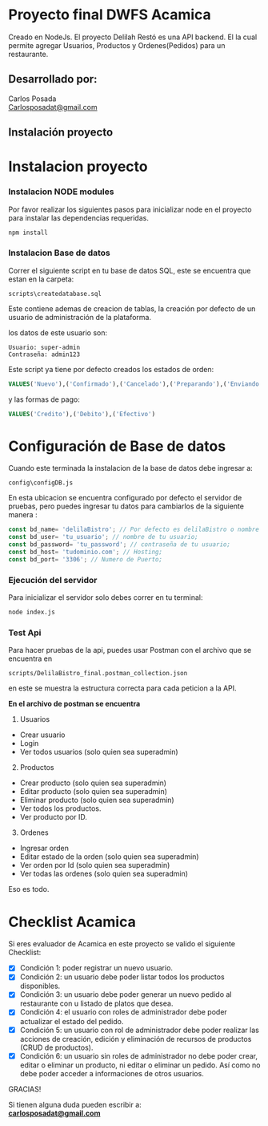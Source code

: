 # Proyecto final DWFS Acamica

Creado en NodeJs. El proyecto Delilah Restó es una API backend. El la cual permite agregar Usuarios, Productos y Ordenes(Pedidos) para un restaurante.

## Desarrollado por:
Carlos Posada\
Carlosposadat@gmail.com

## Instalación proyecto

# Instalacion proyecto

### Instalacion NODE modules
Por favor realizar los siguientes pasos para inicializar node en el proyecto para instalar las dependencias requeridas.

```bash
npm install
```

### Instalacion Base de datos

Correr el siguiente script en tu base de datos SQL, este se encuentra que estan en la carpeta:
```
scripts\createdatabase.sql
```
Este contiene ademas de creacion de tablas, la creación por defecto de un usuario de administración de la plataforma.

los datos de este usuario son:

```
Usuario: super-admin
Contraseña: admin123
```
Este script ya tiene por defecto creados los estados de orden:

```sql
VALUES('Nuevo'),('Confirmado'),('Cancelado'),('Preparando'),('Enviando'),('Entregado')
```
y las formas de pago:

```sql
VALUES('Credito'),('Debito'),('Efectivo')
```

# Configuración de Base de datos
Cuando este terminada la instalacion de la base de datos debe ingresar a:
```
config\configDB.js
```
En esta ubicacion se encuentra configurado por defecto el servidor de pruebas, pero puedes ingresar tu datos para cambiarlos de la siguiente manera :

```js
const bd_name= 'delilaBistro'; // Por defecto es delilaBistro o nombre de tu base de datos;
const bd_user= 'tu_usuario'; // nombre de tu usuario;
const bd_password= 'tu_password'; // contraseña de tu usuario;
const bd_host= 'tudominio.com'; // Hosting;
const bd_port= '3306'; // Numero de Puerto;
```


### Ejecución del servidor
Para inicializar el servidor solo debes correr en tu terminal:

```bash
node index.js
```

### Test Api
Para hacer pruebas de la api, puedes usar Postman con el archivo que se encuentra en
```
scripts/DelilaBistro_final.postman_collection.json
```
en este se muestra la estructura correcta para cada peticion a la API.

**En el archivo de postman se encuentra**
1. Usuarios
 - Crear usuario 
 - Login
 - Ver todos usuarios (solo quien sea superadmin)

2. Productos
 - Crear producto (solo quien sea superadmin)
 - Editar producto (solo quien sea superadmin)
 - Eliminar producto (solo quien sea superadmin)
 - Ver todos los productos.
 - Ver producto por ID.
 
3. Ordenes
- Ingresar orden
- Editar estado de la orden (solo quien sea superadmin)
- Ver orden por Id (solo quien sea superadmin)
- Ver todas las ordenes (solo quien sea superadmin)

Eso es todo.

# Checklist Acamica

Si eres evaluador de Acamica en este proyecto se valido el siguiente Checklist:

- [X] Condición 1: poder registrar un nuevo usuario.
- [X] Condición 2: un usuario debe poder listar todos los productos disponibles.
- [X] Condición 3: un usuario debe poder generar un nuevo pedido al restaurante con u listado de platos que desea.
- [X] Condición 4: el usuario con roles de administrador debe poder actualizar el estado del pedido.
- [X] Condición 5: un usuario con rol de administrador debe poder realizar las acciones de creación, edición y eliminación de recursos de productos (CRUD de productos).
- [X] Condición 6: un usuario sin roles de administrador no debe poder crear, editar o eliminar un producto, ni editar o eliminar un pedido. Así como no debe poder acceder a informaciones de otros usuarios.

GRACIAS!

Si tienen alguna duda pueden escribir a:\
**carlosposadat@gmail.com**